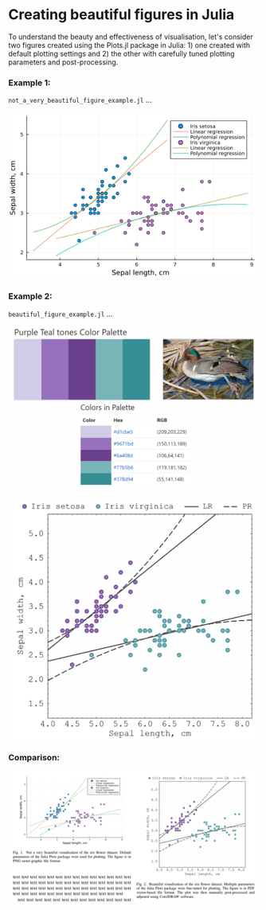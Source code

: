# Creating beautiful figures in Julia

To understand the beauty and effectiveness of visualisation, let's consider two figures created using the Plots.jl package in Julia: 1) one created with default plotting settings and 2) the other with carefully tuned plotting parameters and post-processing.

### Example 1:
`not_a_very_beautiful_figure_example.jl` ...
<p align="center">
  <img src="not_a_very_beautiful_figure_example_for_readme.png" alt="Not Beautiful Figure Example" width="600">
</p>


### Example 2:
`beautiful_figure_example.jl` ...
<p align="center">
  <img src="purple_teal_palette.png" alt="Purple Teal Palette" width="600">
</p>

<p align="center">
  <img src="beautiful_figure_example_for_readme.png" alt="Beautiful Figure Example" width="600">
</p>


### Comparison:

<p align="center">
  <img src="manuscript_screenshot_with_two_figures.png" alt="Screenshot of two figures" width="600">
</p>
